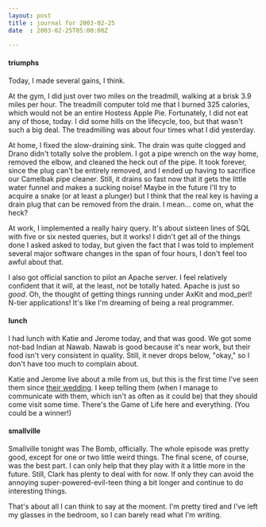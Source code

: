 ```yaml
---
layout: post
title : journal for 2003-02-25
date  : 2003-02-25T05:00:00Z

---
```

<h4>triumphs</h4>Today, I made several gains, I think.

At the gym, I did just over two miles on the treadmill, walking at a brisk 3.9 miles per hour.  The treadmill computer told me that I burned 325 calories, which would not be an entire Hostess Apple Pie.  Fortunately, I did not eat any of those, today.  I did some hills on the lifecycle, too, but that wasn't such a big deal.  The treadmilling was about four times what I did yesterday.

At home, I fixed the slow-draining sink.  The drain was quite clogged and Drano didn't totally solve the problem.  I got a pipe wrench on the way home, removed the elbow, and cleaned the heck out of the pipe.  It took forever, since the plug can't be entirely removed, and I ended up having to sacrifice our Camelbak pipe cleaner.  Still, it drains so fast now that it gets the little water funnel and makes a sucking noise!  Maybe in the future I'll try to acquire a snake (or at least a plunger) but I think that the real key is having a drain plug that can be removed from the drain.  I mean... come on, what the heck?

At work, I implemented a really hairy query.  It's about sixteen lines of SQL with five or six nested queries, but it works!  I didn't get all of the things done I asked asked to today, but given the fact that I was told to implement several major software changes in the span of four hours, I don't feel too awful about that.

I also got official sanction to pilot an Apache server.  I feel relatively confident that it will, at the least, not be totally hated.  Apache is just so <em>good</em>.  Oh, the thought of getting things running under AxKit and mod_perl!  N-tier applications!  It's like I'm dreaming of being a real programmer.<h4>lunch</h4>I had lunch with Katie and Jerome today, and that was good.  We got some not-bad Indian at Nawab.  Nawab is good because it's near work, but their food isn't very consistent in quality.  Still, it never drops below, "okay," so I don't have too much to complain about.

Katie and Jerome live about a mile from us, but this is the first time I've seen them since <a href='/images/wedding'>their wedding</a>.  I keep telling them (when I manage to communicate with them, which isn't as often as it could be) that they should come visit some time.  There's the Game of Life here and everything.  (You could be a winner!)<h4>smallville</h4>Smallville tonight was The Bomb, officially.  The whole episode was pretty good, except for one or two little weird things.  The final scene, of course, was the best part.  I can only help that they play with it a little more in the future.  Still, Clark has plenty to deal with for now.  If only they can avoid the annoying super-powered-evil-teen thing a bit longer and continue to do interesting things.

That's about all I can think to say at the moment.  I'm pretty tired and I've left my glasses in the bedroom, so I can barely read what I'm writing.

